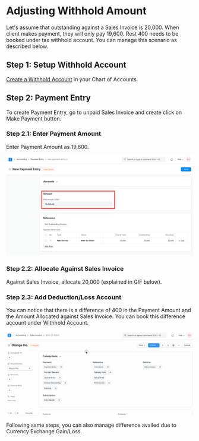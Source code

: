 
# Adjusting Withhold Amount


Let's assume that outstanding against a Sales Invoice is 20,000. When client makes payment, they will only pay 19,600. Rest 400 needs to be booked under tax withhold account. You can manage this scenario as described below.


## Step 1: Setup Withhold Account


[Create a Withhold Account](/docs/v13/user/manual/en/accounts/chart-of-accounts#1-how-to-createedit-accounts) in your Chart of Accounts.


## Step 2: Payment Entry


To create Payment Entry, go to unpaid Sales Invoice and create click on Make Payment button.


### Step 2.1: Enter Payment Amount


Enter Payment Amount as 19,600.


![Paid Amount in Payment Entry](/files/paid-amount-in-payment-entry.png)


### Step 2.2: Allocate Against Sales Invoice


Against Sales Invoice, allocate 20,000 (explained in GIF below).


### Step 2.3: Add Deduction/Loss Account


You can notice that there is a difference of 400 in the Payment Amount and the Amount Allocated against Sales Invoice. You can book this difference account under Withhold Account.


![Tax Withheld Adjustment in Payment Entry](/files/tax-withheld-adjustment-in-payment-entry.gif)


Following same steps, you can also manage difference availed due to Currency Exchange Gain/Loss.


